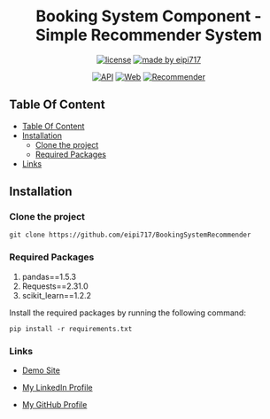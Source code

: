 <center> <h1>Booking System Component - Simple Recommender System</h1> </center>
<div align="center">

[![license](https://img.shields.io/github/license/dec0dOS/amazing-github-template.svg?style=flat-square)](LICENSE)
[![made by eipi717](https://img.shields.io/badge/made%20by-eipi717-ff1414.svg?style=flat-square)](https://www.linkedin.com/in/nicholas-ho-954053216/)

[![API](https://img.shields.io/badge/Backend-API-yellow)](https://github.com/eipi717/BookingSystemAPI)
[![Web](https://img.shields.io/badge/Frontend-Web-purple)](https://github.com/eipi717/BookingSystemWeb)
[![Recommender](https://img.shields.io/badge/Component-Reconneder-blue)](https://github.com/eipi717/BookingSystemRecommender)

</div>

## Table Of Content
  * [Table Of Content](#table-of-content)
  * [Installation](#installation)
    * [Clone the project](#clone-the-project)
    * [Required Packages](#required-packages)
  * [Links](#links)


## Installation

### Clone the project
```shell
git clone https://github.com/eipi717/BookingSystemRecommender
```

### Required Packages
1. pandas==1.5.3 
2. Requests==2.31.0 
3. scikit_learn==1.2.2

Install the required packages by running the following command:
```shell
pip install -r requirements.txt
```

### Links
- [Demo Site](https://demo-site.booking-system.tech/)

- [My LinkedIn Profile](https://www.linkedin.com/in/nicholas-ho-954053216/)

- [My GitHub Profile](https://github.com/eipi717)